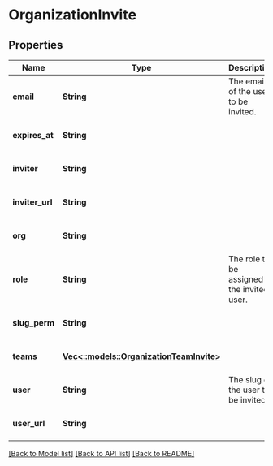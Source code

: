 # OrganizationInvite

## Properties
Name | Type | Description | Notes
------------ | ------------- | ------------- | -------------
**email** | **String** | The email of the user to be invited. | [optional] [default to null]
**expires_at** | **String** |  | [optional] [default to null]
**inviter** | **String** |  | [optional] [default to null]
**inviter_url** | **String** |  | [optional] [default to null]
**org** | **String** |  | [optional] [default to null]
**role** | **String** | The role to be assigned to the invited user. | [optional] [default to null]
**slug_perm** | **String** |  | [optional] [default to null]
**teams** | [**Vec<::models::OrganizationTeamInvite>**](OrganizationTeamInvite.md) |  | [optional] [default to null]
**user** | **String** | The slug of the user to be invited. | [optional] [default to null]
**user_url** | **String** |  | [optional] [default to null]

[[Back to Model list]](../README.md#documentation-for-models) [[Back to API list]](../README.md#documentation-for-api-endpoints) [[Back to README]](../README.md)


